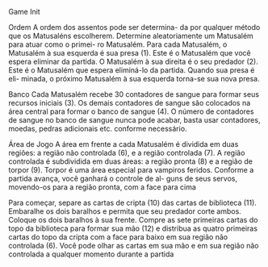 Game Init


Ordem
A ordem dos assentos pode ser determina-
da por qualquer método que os Matusaléns
escolherem. Determine aleatoriamente
um Matusalém para atuar como o primei-
ro Matusalém. Para cada Matusalém, o
Matusalém à sua esquerda é sua presa (1). Este
é o Matusalém que você espera eliminar da
partida. O Matusalém à sua direita é o seu
predador (2). Este é o Matusalém que espera
eliminá-lo da partida. Quando sua presa é eli-
minada, o próximo Matusalém à sua esquerda
torna-se sua nova presa.

Banco
Cada Matusalém recebe 30 contadores de
sangue para formar seus recursos iniciais (3).
Os demais contadores de sangue são colocados
na área central para formar o banco de sangue
(4). O número de contadores de sangue no
banco de sangue nunca pode acabar, basta usar
contadores, moedas, pedras adicionais etc.
conforme necessário.


Área de Jogo
A área em frente a cada Matusalém é dividida
em duas regiões: a região não controlada (6),
e a região controlada (7). A região controlada
é subdividida em duas áreas: a região pronta
(8) e a região de torpor (9). Torpor é uma área
especial para vampiros feridos. Conforme a
partida avança, você ganhará o controle de al-
guns de seus servos, movendo-os para a região
pronta, com a face para cima

Para começar, separe as cartas de cripta (10)
das cartas de biblioteca (11). Embaralhe os
dois baralhos e permita que seu predador
corte ambos. Coloque os dois baralhos à sua
frente. Compre as sete primeiras cartas do
topo da biblioteca para formar sua mão (12) e
distribua as quatro primeiras cartas do topo
da cripta com a face para baixo em sua região
não controlada (6). Você pode olhar as cartas
em sua mão e em sua região não controlada a
qualquer momento durante a partida


